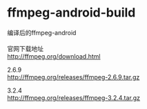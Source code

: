 # ffmpeg-android-build
编译后的ffmpeg-android
</br></br>
官网下载地址</br>
http://ffmpeg.org/download.html

2.6.9</br>
http://ffmpeg.org/releases/ffmpeg-2.6.9.tar.gz

3.2.4</br>
http://ffmpeg.org/releases/ffmpeg-3.2.4.tar.gz
